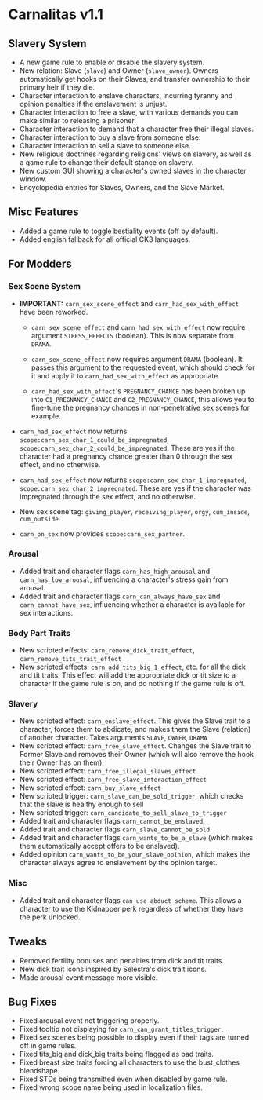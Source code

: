 # Carnalitas v1.1

## Slavery System

* A new game rule to enable or disable the slavery system.
* New relation: Slave (`slave`) and Owner (`slave_owner`). Owners automatically get hooks on their Slaves, and transfer ownership to their primary heir if they die.
* Character interaction to enslave characters, incurring tyranny and opinion penalties if the enslavement is unjust.
* Character interaction to free a slave, with various demands you can make similar to releasing a prisoner.
* Character interaction to demand that a character free their illegal slaves.
* Character interaction to buy a slave from someone else.
* Character interaction to sell a slave to someone else.
* New religious doctrines regarding religions' views on slavery, as well as a game rule to change their default stance on slavery.
* New custom GUI showing a character's owned slaves in the character window.
* Encyclopedia entries for Slaves, Owners, and the Slave Market.

## Misc Features

* Added a game rule to toggle bestiality events (off by default).
* Added english fallback for all official CK3 languages.

## For Modders

### Sex Scene System

* **IMPORTANT:** `carn_sex_scene_effect` and `carn_had_sex_with_effect` have been reworked.

  * `carn_sex_scene_effect` and `carn_had_sex_with_effect` now require argument `STRESS_EFFECTS` (boolean). This is now separate from `DRAMA`.

  * `carn_sex_scene_effect` now requires argument `DRAMA` (boolean). It passes this argument to the requested event, which should check for it and apply it to `carn_had_sex_with_effect` as appropriate.

  * `carn_had_sex_with_effect`'s `PREGNANCY_CHANCE` has been broken up into `C1_PREGNANCY_CHANCE` and `C2_PREGNANCY_CHANCE`, this allows you to fine-tune the pregnancy chances in non-penetrative sex scenes for example.
* `carn_had_sex_effect` now returns `scope:carn_sex_char_1_could_be_impregnated`, `scope:carn_sex_char_2_could_be_impregnated`. These are yes if the character had a pregnancy chance greater than 0 through the sex effect, and no otherwise.
* `carn_had_sex_effect` now returns `scope:carn_sex_char_1_impregnated`, `scope:carn_sex_char_2_impregnated`. These are yes if the character was impregnated through the sex effect, and no otherwise.

* New sex scene tag: `giving_player`, `receiving_player`, `orgy`, `cum_inside`, `cum_outside`
* `carn_on_sex` now provides `scope:carn_sex_partner`.

### Arousal

* Added trait and character flags `carn_has_high_arousal` and `carn_has_low_arousal`, influencing a character's stress gain from arousal.
* Added trait and character flags `carn_can_always_have_sex` and `carn_cannot_have_sex`, influencing whether a character is available for sex interactions.

### Body Part Traits

* New scripted effects: `carn_remove_dick_trait_effect`, `carn_remove_tits_trait_effect`
* New scripted effects: `carn_add_tits_big_1_effect`, etc. for all the dick and tit traits. This effect will add the appropriate dick or tit size to a character if the game rule is on, and do nothing if the game rule is off.

### Slavery

* New scripted effect: `carn_enslave_effect`. This gives the Slave trait to a character, forces them to abdicate, and makes them the Slave (relation) of another character. Takes arguments `SLAVE`, `OWNER`, `DRAMA`
* New scripted effect: `carn_free_slave_effect`. Changes the Slave trait to Former Slave and removes their Owner (which will also remove the hook their Owner has on them).
* New scripted effect: `carn_free_illegal_slaves_effect`
* New scripted effect: `carn_free_slave_interaction_effect`
* New scripted effect: `carn_buy_slave_effect`
* New scripted trigger: `carn_slave_can_be_sold_trigger`, which checks that the slave is healthy enough to sell
* New scripted trigger: `carn_candidate_to_sell_slave_to_trigger`
* Added trait and character flags `carn_cannot_be_enslaved`.
* Added trait and character flags `carn_slave_cannot_be_sold`.
* Added trait and character flags `carn_wants_to_be_a_slave` (which makes them automatically accept offers to be enslaved).
* Added opinion `carn_wants_to_be_your_slave_opinion`, which makes the character always agree to enslavement by the opinion target.

### Misc

* Added trait and character flags `can_use_abduct_scheme`. This allows a character to use the Kidnapper perk regardless of whether they have the perk unlocked.

## Tweaks

* Removed fertility bonuses and penalties from dick and tit traits.
* New dick trait icons inspired by Selestra's dick trait icons.
* Made arousal event message more visible.

## Bug Fixes

* Fixed arousal event not triggering properly.
* Fixed tooltip not displaying for `carn_can_grant_titles_trigger`.
* Fixed sex scenes being possible to display even if their tags are turned off in game rules.
* Fixed tits_big and dick_big traits being flagged as bad traits.
* Fixed breast size traits forcing all characters to use the bust_clothes blendshape.
* Fixed STDs being transmitted even when disabled by game rule.
* Fixed wrong scope name being used in localization files.
